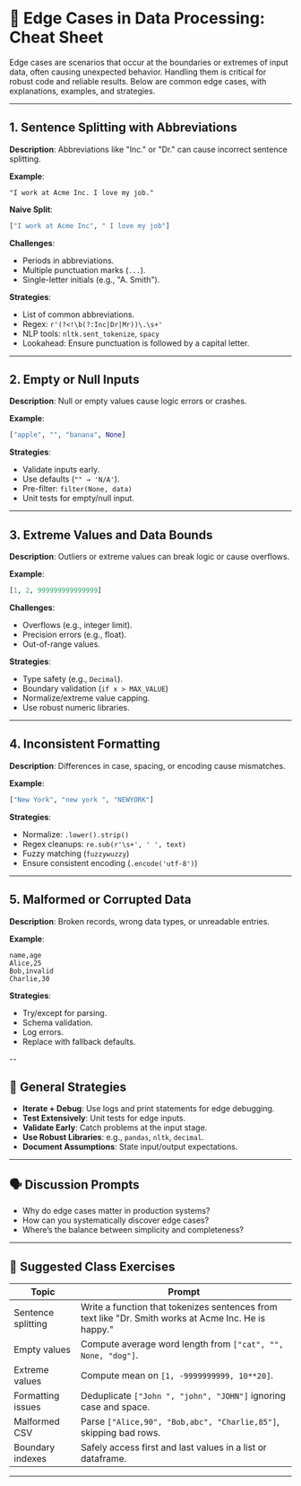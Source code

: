 
# 🧪 Edge Cases in Data Processing: Cheat Sheet

Edge cases are scenarios that occur at the boundaries or extremes of input data, often causing unexpected behavior. Handling them is critical for robust code and reliable results. Below are common edge cases, with explanations, examples, and strategies.

---

## 1. Sentence Splitting with Abbreviations

**Description**: Abbreviations like "Inc." or "Dr." can cause incorrect sentence splitting.

**Example**:
```text
"I work at Acme Inc. I love my job."
```

**Naive Split**:
```python
["I work at Acme Inc", " I love my job"]
```

**Challenges**:
- Periods in abbreviations.
- Multiple punctuation marks (`...`).
- Single-letter initials (e.g., "A. Smith").

**Strategies**:
- List of common abbreviations.
- Regex: `r'(?<!\b(?:Inc|Dr|Mr))\.\s+'`
- NLP tools: `nltk.sent_tokenize`, `spacy`
- Lookahead: Ensure punctuation is followed by a capital letter.

---

## 2. Empty or Null Inputs

**Description**: Null or empty values cause logic errors or crashes.

**Example**:
```python
["apple", "", "banana", None]
```

**Strategies**:
- Validate inputs early.
- Use defaults (`"" → 'N/A'`).
- Pre-filter: `filter(None, data)`
- Unit tests for empty/null input.

---

## 3. Extreme Values and Data Bounds

**Description**: Outliers or extreme values can break logic or cause overflows.

**Example**:
```python
[1, 2, 999999999999999]
```

**Challenges**:
- Overflows (e.g., integer limit).
- Precision errors (e.g., float).
- Out-of-range values.

**Strategies**:
- Type safety (e.g., `Decimal`).
- Boundary validation (`if x > MAX_VALUE`)
- Normalize/extreme value capping.
- Use robust numeric libraries.

---

## 4. Inconsistent Formatting

**Description**: Differences in case, spacing, or encoding cause mismatches.

**Example**:
```python
["New York", "new york ", "NEWYORK"]
```

**Strategies**:
- Normalize: `.lower().strip()`
- Regex cleanups: `re.sub(r'\s+', ' ', text)`
- Fuzzy matching (`fuzzywuzzy`)
- Ensure consistent encoding (`.encode('utf-8')`)

---

## 5. Malformed or Corrupted Data

**Description**: Broken records, wrong data types, or unreadable entries.

**Example**:
```csv
name,age
Alice,25
Bob,invalid
Charlie,30
```

**Strategies**:
- Try/except for parsing.
- Schema validation.
- Log errors.
- Replace with fallback defaults.

--

## 🧠 General Strategies

- **Iterate + Debug**: Use logs and print statements for edge debugging.
- **Test Extensively**: Unit tests for edge inputs.
- **Validate Early**: Catch problems at the input stage.
- **Use Robust Libraries**: e.g., `pandas`, `nltk`, `decimal`.
- **Document Assumptions**: State input/output expectations.

---

## 🗣️ Discussion Prompts

- Why do edge cases matter in production systems?
- How can you systematically discover edge cases?
- Where’s the balance between simplicity and completeness?

---

## 🔬 Suggested Class Exercises

| Topic               | Prompt |
|--------------------|--------|
| Sentence splitting | Write a function that tokenizes sentences from text like "Dr. Smith works at Acme Inc. He is happy." |
| Empty values       | Compute average word length from `["cat", "", None, "dog"]`. |
| Extreme values     | Compute mean on `[1, -9999999999, 10**20]`. |
| Formatting issues  | Deduplicate `["John ", "john", "JOHN"]` ignoring case and space. |
| Malformed CSV      | Parse `["Alice,90", "Bob,abc", "Charlie,85"]`, skipping bad rows. |
| Boundary indexes   | Safely access first and last values in a list or dataframe. |

---
